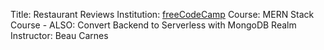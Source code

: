 Title: Restaurant Reviews
Institution: [freeCodeCamp](https://www.freecodecamp.org/)
Course:  MERN Stack Course - ALSO: Convert Backend to Serverless with MongoDB Realm 
Instructor: Beau Carnes